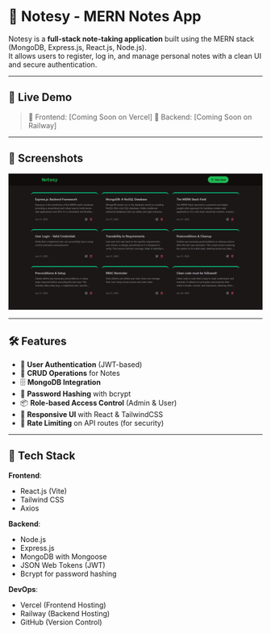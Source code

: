 # 📝 Notesy - MERN Notes App

Notesy is a **full-stack note-taking application** built using the MERN stack (MongoDB, Express.js, React.js, Node.js).  
It allows users to register, log in, and manage personal notes with a clean UI and secure authentication.

---

## 🚀 Live Demo

> 🔗 Frontend: [Coming Soon on Vercel]
> 🔗 Backend: [Coming Soon on Railway]

---

## 📸 Screenshots

![Notesy Screenshot](/frontend/public/home-preview.png)

---

## 🛠️ Features

- 👤 **User Authentication** (JWT-based)
- 📝 **CRUD Operations** for Notes
- 🗄️ **MongoDB Integration**
- 🔐 **Password Hashing** with bcrypt
- 📦 **Role-based Access Control** (Admin & User)
- 🎨 **Responsive UI** with React & TailwindCSS
- 🚫 **Rate Limiting** on API routes (for security)

---

## 🧠 Tech Stack

**Frontend**:
- React.js (Vite)
- Tailwind CSS
- Axios

**Backend**:
- Node.js
- Express.js
- MongoDB with Mongoose
- JSON Web Tokens (JWT)
- Bcrypt for password hashing

**DevOps**:
- Vercel (Frontend Hosting)
- Railway (Backend Hosting)
- GitHub (Version Control)
